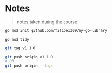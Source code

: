 # Notes

> notes taken during the course

```sh
go mod init github.com/filipe1309/my-go-library
```

```sh
go mod tidy
```

```sh
git tag v1.1.0 
```

```sh
git push origin v1.1.0
# OR
git push origin --tags
```

